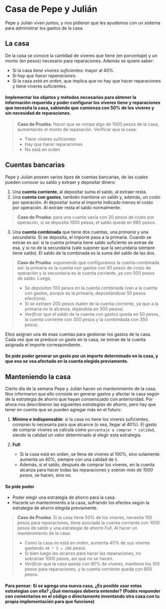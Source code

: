 # Casa de Pepe y Julián

Pepe y Julián viven juntos, y nos pidieron que les ayudemos con un sistema para administrar los gastos de la casa.

## La casa
De la casa se conoce la cantidad de víveres que tiene (en porcentaje) y un monto (en pesos) necesario para reparaciones. Además se quiere saber:
- Si la casa _tiene víveres suficientes_: mayor al 40%
- Si _hay que hacer reparaciones_.
- Si la casa _está en orden_, que implica que no hay que hacer reparaciones y tiene víveres suficientes.

#### Implementar los objetos y métodos necesarios para obtener la información requerida y poder configurar los víveres tiene y reparaciones que necesita la casa, sabiendo que comienza con 50% de los víveres y sin necesidad de reparaciones.

> **Caso de Prueba**: Hacer que se rompa algo de 1000 pesos de la casa, aumentando el monto de reparación. Verificar que la casa:
> - Tiene víveres suficientes
> - Hay que hacer reparaciones
> - No está en orden

## Cuentas bancarias
Pepe y Julián poseen varios tipos de cuentas bancarias, de las cuales pueden conocer su saldo y extraer y depositar dinero:

1. Una **cuenta corriente**, al depositar suma el saldo, al extraer resta.
2. Una **cuenta con gastos**, también mantiene un saldo y, además, un costo por operación. Al depositar suma el importe indicado menos el costo por operación. Al extraer resta el saldo normalmente.
> **Caso de Prueba**: para una cuenta vacía con 20 pesos de costo por operación, si se deposita 1000 pesos, el saldo queda en 980 pesos.
3. Una **cuenta combinada** que tiene dos cuentas, una _primaria_ y una _secundaria_. Si se deposita, el importe pasa a la primaria. Cuando se extrae es así: si la cuenta primaria tiene saldo suficiente se extrae de esa, y si no de la secundaria (vale suponer que la secundaria siempre tiene saldo). El saldo de la combinada es la suma del saldo de las dos.
> **Caso de Prueba**: suponiendo que configuramos la cuenta combinada así: la primaria es la cuenta con gastos con 50 pesos de costo de operación y la secundaria es la cuenta corriente, ya con 500 pesos de saldo. Luego,
> - Se _depositan_ 100 pesos en la cuenta combinada (van a la cuenta con gastos, porque es la primaria, depositándose 50 pesos efectivos). 
> - Si se _extraen_ 200 pesos (salen de la cuenta corriente, ya que a la primaria no le alcanza, dejándola en 300 pesos).
> - _Verificar_ que el saldo de la cuenta con gastos queda en 50 pesos, la cuenta corriente con 300 pesos y la combindada con 350 pesos.

Ellos asignan una de esas cuentas para gestionar los gastos de la casa. Cada vez que se preduce un gasto en la casa, se extrae de la cuenta asignada el importe correspondiente.

#### Se pide poder generar un gasto por un importe determinado en la casa, y que eso se vea afectado en la cuenta elegida previamente.

## Manteniendo la casa
Cierto día de la semana Pepe y Julián hacen un mantenimiento de la casa. Nos informaron que ello consiste en generar gastos y afectar la casa según de la estrategia de ahorro que hayan consensuado con anterioridad. Por ahora nos describieron las siguientes _estrategias de ahorro_, pero hay que tener en cuenta que se pueden agregar más en el futuro:

1. **Mínimo e indispensable**: si la casa no tiene los víveres suficientes, compran lo necesaria para que alcance (o sea, llegar al 40%). El gasto de comprar víveres se calcula como `porcentaje a comprar * calidad`, siendo la calidad un valor determinado al elegir esta estrategia. 

1. **Full**:
	- Si la casa está en orden, se llena de víveres al 100%, sino solamente aumenta un 40%, siempre con una calidad de `5`.
	- Además, si el saldo, después de comprar los víveres, en la cuenta alcanza para hacer todas las reparaciones _y sobran más de 1000 pesos_, se hacen, sino no.

#### Se pide poder 
- Poder elegir una estrategia de ahorro para la casa.
- Hacerle un mantenimiento a la casa, sufriendo los efectos según la estrategia de ahorro elegida previamente.

> **Caso de Prueba**: Si la casa tiene 50% de los víveres, necesita 100 pesos para reparaciones, tiene asociada la cuenta corriente con 1000 pesos de saldo y una estrategia de ahorro _Full_. Al hacer un mantenimiento de la casa:
> - Como la casa no está en orden, aumenta 40% de sus víveres gastando `40 * 5 = 200` pesos.
> - Si bien luego les alcanza para hacer las reparaciones, no sobrarían 1000 pesos, así que no se hacen.
> - _Verificar_ que la casa queda con 90% de víveres, mantiene los 100 pesos para reparaciones, y la cuenta corriente queda con 800 pesos.


#### Para pensar: Si se agrega una nueva casa, ¿Es posible usar estas estrategias con ella? ¿Qué mensajes debería entender? (Podés responder con comentarios en el código o directamente inventando otra casa con tu propia implementación para que funcione)
